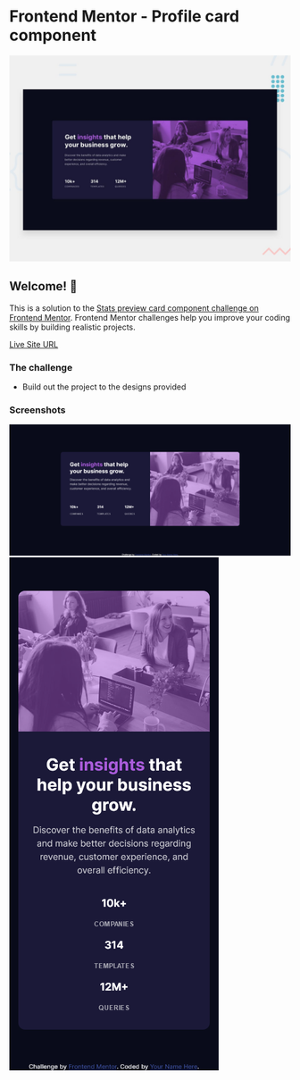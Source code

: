 # Frontend Mentor - Profile card component

![Design preview for the Stats preview card component coding challenge](./design/desktop-preview.jpg)

## Welcome! 👋

This is a solution to the [Stats preview card component challenge on Frontend Mentor](https://www.frontendmentor.io/challenges/stats-preview-card-component-8JqbgoU62/hub/stats-preview-card-component-zPv8Gpk9J). Frontend Mentor challenges help you improve your coding skills by building realistic projects.

[Live Site URL](https://vnawar.github.io/stats-preview-card-component-main/)

### The challenge

- Build out the project to the designs provided

### Screenshots

![](./finished/desktop-preview.png)
![](./finished/mobile-preview.png)

